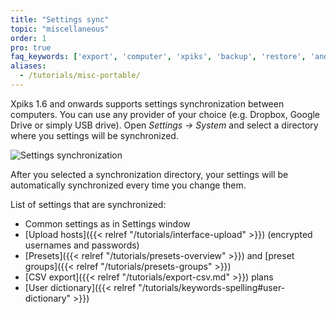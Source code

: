 ```yaml
---
title: "Settings sync"
topic: "miscellaneous"
order: 1
pro: true
faq_keywords: ['export', 'computer', 'xpiks', 'backup', 'restore', 'another', 'how']
aliases:
  - /tutorials/misc-portable/
---
```


Xpiks 1.6 and onwards supports settings synchronization between computers. You can use any provider of your choice (e.g. Dropbox, Google Drive or simply USB drive). Open _Settings -> System_ and select a directory where you settings will be synchronized.

![Settings synchronization](/images/tutorials/miscellaneous/settings-sync.png)

After you selected a synchronization directory, your settings will be automatically synchronized every time you change them.

List of settings that are synchronized:

- Common settings as in Settings window
- [Upload hosts]({{< relref "/tutorials/interface-upload" >}}) (encrypted usernames and passwords)
- [Presets]({{< relref "/tutorials/presets-overview" >}}) and [preset groups]({{< relref "/tutorials/presets-groups" >}})
- [CSV export]({{< relref "/tutorials/export-csv.md" >}}) plans
- [User dictionary]({{< relref "/tutorials/keywords-spelling#user-dictionary" >}})
